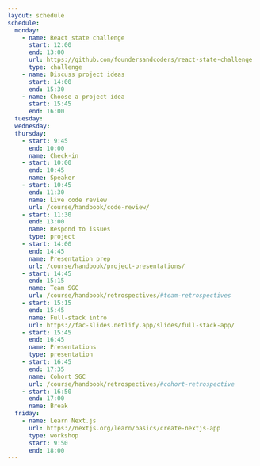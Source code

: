 ```yaml
---
layout: schedule
schedule:
  monday:
    - name: React state challenge
      start: 12:00
      end: 13:00
      url: https://github.com/foundersandcoders/react-state-challenge
      type: challenge
    - name: Discuss project ideas
      start: 14:00
      end: 15:30
    - name: Choose a project idea
      start: 15:45
      end: 16:00
  tuesday:
  wednesday:
  thursday:
    - start: 9:45
      end: 10:00
      name: Check-in
    - start: 10:00
      end: 10:45
      name: Speaker
    - start: 10:45
      end: 11:30
      name: Live code review
      url: /course/handbook/code-review/
    - start: 11:30
      end: 13:00
      name: Respond to issues
      type: project
    - start: 14:00
      end: 14:45
      name: Presentation prep
      url: /course/handbook/project-presentations/
    - start: 14:45
      end: 15:15
      name: Team SGC
      url: /course/handbook/retrospectives/#team-retrospectives
    - start: 15:15
      end: 15:45
      name: Full-stack intro
      url: https://fac-slides.netlify.app/slides/full-stack-app/
    - start: 15:45
      end: 16:45
      name: Presentations
      type: presentation
    - start: 16:45
      end: 17:35
      name: Cohort SGC
      url: /course/handbook/retrospectives/#cohort-retrospective
    - start: 16:50
      end: 17:00
      name: Break
  friday:
    - name: Learn Next.js
      url: https://nextjs.org/learn/basics/create-nextjs-app
      type: workshop
      start: 9:50
      end: 18:00
---
```

